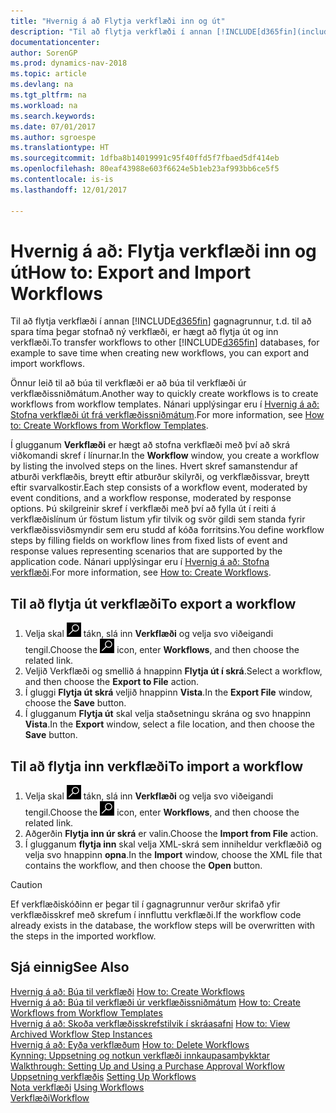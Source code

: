 ```yaml
---
title: "Hvernig á að Flytja verkflæði inn og út"
description: "Til að flytja verkflæði í annan [!INCLUDE[d365fin](includes/d365fin_md.md)] gagnagrunnur, t.d. til að spara tíma þegar stofnað ný verkflæði, er hægt að flytja út og inn verkflæði."
documentationcenter: 
author: SorenGP
ms.prod: dynamics-nav-2018
ms.topic: article
ms.devlang: na
ms.tgt_pltfrm: na
ms.workload: na
ms.search.keywords: 
ms.date: 07/01/2017
ms.author: sgroespe
ms.translationtype: HT
ms.sourcegitcommit: 1dfba8b14019991c95f40ffd5f7fbaed5df414eb
ms.openlocfilehash: 80eaf43988e603f6624e5b1eb23af993bb6ce5f5
ms.contentlocale: is-is
ms.lasthandoff: 12/01/2017

---
```

# <a name="how-to-export-and-import-workflows"></a><span data-ttu-id="a5c5a-103">Hvernig á að: Flytja verkflæði inn og út</span><span class="sxs-lookup"><span data-stu-id="a5c5a-103">How to: Export and Import Workflows</span></span>
<span data-ttu-id="a5c5a-104">Til að flytja verkflæði í annan [!INCLUDE[d365fin](includes/d365fin_md.md)] gagnagrunnur, t.d. til að spara tíma þegar stofnað ný verkflæði, er hægt að flytja út og inn verkflæði.</span><span class="sxs-lookup"><span data-stu-id="a5c5a-104">To transfer workflows to other [!INCLUDE[d365fin](includes/d365fin_md.md)] databases, for example to save time when creating new workflows, you can export and import workflows.</span></span>  

 <span data-ttu-id="a5c5a-105">Önnur leið til að búa til verkflæði er að búa til verkflæði úr verkflæðissniðmátum.</span><span class="sxs-lookup"><span data-stu-id="a5c5a-105">Another way to quickly create workflows is to create workflows from workflow templates.</span></span> <span data-ttu-id="a5c5a-106">Nánari upplýsingar eru í [Hvernig á að: Stofna verkflæði út frá verkflæðissniðmátum](across-how-to-create-workflows-from-workflow-templates.md).</span><span class="sxs-lookup"><span data-stu-id="a5c5a-106">For more information, see [How to: Create Workflows from Workflow Templates](across-how-to-create-workflows-from-workflow-templates.md).</span></span>  

 <span data-ttu-id="a5c5a-107">Í glugganum **Verkflæði** er hægt að stofna verkflæði með því að skrá viðkomandi skref í línurnar.</span><span class="sxs-lookup"><span data-stu-id="a5c5a-107">In the **Workflow** window, you create a workflow by listing the involved steps on the lines.</span></span> <span data-ttu-id="a5c5a-108">Hvert skref samanstendur af atburði verkflæðis, breytt eftir atburður skilyrði, og verkflæðissvar, breytt eftir svarvalkostir.</span><span class="sxs-lookup"><span data-stu-id="a5c5a-108">Each step consists of a workflow event, moderated by event conditions, and a workflow response, moderated by response options.</span></span> <span data-ttu-id="a5c5a-109">Þú skilgreinir skref í verkflæði með því að fylla út í reiti á verkflæðislínum úr föstum listum yfir tilvik og svör gildi sem standa fyrir verkflæðissviðsmyndir sem eru studd af kóða forritsins.</span><span class="sxs-lookup"><span data-stu-id="a5c5a-109">You define workflow steps by filling fields on workflow lines from fixed lists of event and response values representing scenarios that are supported by the application code.</span></span> <span data-ttu-id="a5c5a-110">Nánari upplýsingar eru í [Hvernig á að: Stofna verkflæði](across-how-to-create-workflows.md).</span><span class="sxs-lookup"><span data-stu-id="a5c5a-110">For more information, see [How to: Create Workflows](across-how-to-create-workflows.md).</span></span>  

## <a name="to-export-a-workflow"></a><span data-ttu-id="a5c5a-111">Til að flytja út verkflæði</span><span class="sxs-lookup"><span data-stu-id="a5c5a-111">To export a workflow</span></span>  
1.  <span data-ttu-id="a5c5a-112">Velja skal ![Leit að síðu eða skýrslu](media/ui-search/search_small.png "Leit að síðu eða skýrslu táknið") tákn, slá inn **Verkflæði** og velja svo viðeigandi tengil.</span><span class="sxs-lookup"><span data-stu-id="a5c5a-112">Choose the ![Search for Page or Report](media/ui-search/search_small.png "Search for Page or Report icon") icon, enter **Workflows**, and then choose the related link.</span></span>  
2.  <span data-ttu-id="a5c5a-113">Veljið Verkflæði og smellið á hnappinn **Flytja út í skrá**.</span><span class="sxs-lookup"><span data-stu-id="a5c5a-113">Select a workflow, and then choose the **Export to File** action.</span></span>  
3.  <span data-ttu-id="a5c5a-114">Í gluggi **Flytja út skrá** veljið hnappinn **Vista**.</span><span class="sxs-lookup"><span data-stu-id="a5c5a-114">In the **Export File** window, choose the **Save** button.</span></span>  
4.  <span data-ttu-id="a5c5a-115">Í glugganum **Flytja út** skal velja staðsetningu skrána og svo hnappinn **Vista**.</span><span class="sxs-lookup"><span data-stu-id="a5c5a-115">In the **Export** window, select a file location, and then choose the **Save** button.</span></span>  

## <a name="to-import-a-workflow"></a><span data-ttu-id="a5c5a-116">Til að flytja inn verkflæði</span><span class="sxs-lookup"><span data-stu-id="a5c5a-116">To import a workflow</span></span>  
1.  <span data-ttu-id="a5c5a-117">Velja skal ![Leit að síðu eða skýrslu](media/ui-search/search_small.png "Leit að síðu eða skýrslu táknið") tákn, slá inn **Verkflæði** og velja svo viðeigandi tengil.</span><span class="sxs-lookup"><span data-stu-id="a5c5a-117">Choose the ![Search for Page or Report](media/ui-search/search_small.png "Search for Page or Report icon") icon, enter **Workflows**, and then choose the related link.</span></span>  
2.  <span data-ttu-id="a5c5a-118">Aðgerðin **Flytja inn úr skrá** er valin.</span><span class="sxs-lookup"><span data-stu-id="a5c5a-118">Choose the **Import from File** action.</span></span>  
3.  <span data-ttu-id="a5c5a-119">Í glugganum **flytja inn** skal velja XML-skrá sem inniheldur verkflæðið og velja svo hnappinn **opna**.</span><span class="sxs-lookup"><span data-stu-id="a5c5a-119">In the **Import** window, choose the XML file that contains the workflow, and then choose the **Open** button.</span></span>  

> [!CAUTION]  
>  <span data-ttu-id="a5c5a-120">Ef verkflæðiskóðinn er þegar til í gagnagrunnur verður skrifað yfir verkflæðisskref með skrefum í innfluttu verkflæði.</span><span class="sxs-lookup"><span data-stu-id="a5c5a-120">If the workflow code already exists in the database, the workflow steps will be overwritten with the steps in the imported workflow.</span></span>  

## <a name="see-also"></a><span data-ttu-id="a5c5a-121">Sjá einnig</span><span class="sxs-lookup"><span data-stu-id="a5c5a-121">See Also</span></span>  
 <span data-ttu-id="a5c5a-122">[Hvernig á að: Búa til verkflæði](across-how-to-create-workflows.md) </span><span class="sxs-lookup"><span data-stu-id="a5c5a-122">[How to: Create Workflows](across-how-to-create-workflows.md) </span></span>  
 <span data-ttu-id="a5c5a-123">[Hvernig á að: Búa til verkflæði úr verkflæðissniðmátum](across-how-to-create-workflows-from-workflow-templates.md) </span><span class="sxs-lookup"><span data-stu-id="a5c5a-123">[How to: Create Workflows from Workflow Templates](across-how-to-create-workflows-from-workflow-templates.md) </span></span>  
 <span data-ttu-id="a5c5a-124">[Hvernig á að: Skoða verkflæðisskrefstilvik í skráasafni](across-how-to-view-archived-workflow-step-instances.md) </span><span class="sxs-lookup"><span data-stu-id="a5c5a-124">[How to: View Archived Workflow Step Instances](across-how-to-view-archived-workflow-step-instances.md) </span></span>  
 <span data-ttu-id="a5c5a-125">[Hvernig á að: Eyða verkflæðum](across-how-to-delete-workflows.md) </span><span class="sxs-lookup"><span data-stu-id="a5c5a-125">[How to: Delete Workflows](across-how-to-delete-workflows.md) </span></span>  
 <span data-ttu-id="a5c5a-126">[Kynning: Uppsetning og notkun verkflæði innkaupasamþykktar](walkthrough-setting-up-and-using-a-purchase-approval-workflow.md) </span><span class="sxs-lookup"><span data-stu-id="a5c5a-126">[Walkthrough: Setting Up and Using a Purchase Approval Workflow](walkthrough-setting-up-and-using-a-purchase-approval-workflow.md) </span></span>  
 <span data-ttu-id="a5c5a-127">[Uppsetning verkflæðis](across-set-up-workflows.md) </span><span class="sxs-lookup"><span data-stu-id="a5c5a-127">[Setting Up Workflows](across-set-up-workflows.md) </span></span>  
 <span data-ttu-id="a5c5a-128">[Nota verkflæði](across-use-workflows.md) </span><span class="sxs-lookup"><span data-stu-id="a5c5a-128">[Using Workflows](across-use-workflows.md) </span></span>  
 [<span data-ttu-id="a5c5a-129">Verkflæði</span><span class="sxs-lookup"><span data-stu-id="a5c5a-129">Workflow</span></span>](across-workflow.md)   

